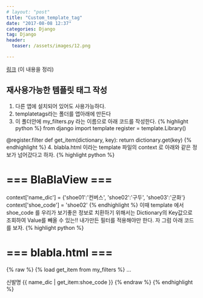 ```yaml
---
# layout: "post"
title: "Custom_template_tag"
date: "2017-08-08 12:37"
categories: Django
tag: Django
header:
  teaser: /assets/images/12.png

---
```


[링크](http://oniondev.egloos.com/9862474) (이 내용을 정리)

## 재사용가능한 템플릿 태그 작성
1. 다른 앱에 설치되어 있어도 사용가능하다.
2. templatetags라는 폴더를 앱아래에 만든다
3. 이 폴더안에 my_filters.py 라는 이름으로 아래 코드를 작성한다.
  {% highlight python %}
  from django import template
  register = template.Library()

  @register.filter
  def get_item(dictionary, key):
      return dictionary.get(key)
  {% endhighlight %}
4. blabla.html 이라는 template 파일의 context 로 아래와 같은 정보가 넘어갔다고 하자.
{% highlight python %}
# === BlaBlaView ===
context['name_dic'] = {'shoe01':'컨버스', 'shoe02':'구두', 'shoe03':'군화'}
context['shoe_code'] = 'shoe02'
{% endhighlight %}
이때 template 에서 shoe_code 를 우리가 보기좋은 정보로 치환하기 위해서는 Dictionary의 Key값으로 조회하여 Value를 빼올 수 있는!!
내가만든 필터를 적용해야만 한다. 자 그럼 아래 코드를 보자.
{% highlight python %}
# === blabla.html ===
{% raw %}
{% load get_item from my_filters %}
...
<td>신발명</td>
<td>{{ name_dic | get_item:shoe_code }}</td>
{% endraw %}
{% endhighlight %}
